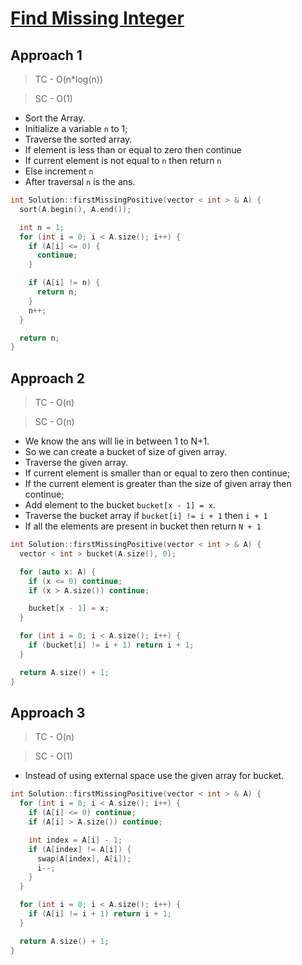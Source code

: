 # [Find Missing Integer](https://www.interviewbit.com/problems/first-missing-integer/)

## Approach 1

> TC - O(n*log(n))

> SC - O(1)

- Sort the Array.
- Initialize a variable `n` to 1;
- Traverse the sorted array.
- If element is less than or equal to zero then continue
- If current element is not equal to `n` then return `n`
- Else increment `n`
- After traversal `n` is the ans.

```c++
int Solution::firstMissingPositive(vector < int > & A) {
  sort(A.begin(), A.end());

  int n = 1;
  for (int i = 0; i < A.size(); i++) {
    if (A[i] <= 0) {
      continue;
    }

    if (A[i] != n) {
      return n;
    }
    n++;
  }

  return n;
}
```

## Approach 2

> TC - O(n)

> SC - O(n)

- We know the ans will lie in between 1 to N+1.
- So we can create a bucket of size of given array.
- Traverse the given array.
- If current element is smaller than or equal to zero then continue;
- If the current element is greater than the size of given array then continue;
- Add element to the bucket `bucket[x - 1] = x`.
- Traverse the bucket array if `bucket[i] != i + 1` then `i + 1`
- If all the elements are present in bucket then return `N + 1`

```c++
int Solution::firstMissingPositive(vector < int > & A) {
  vector < int > bucket(A.size(), 0);

  for (auto x: A) {
    if (x <= 0) continue;
    if (x > A.size()) continue;

    bucket[x - 1] = x;
  }

  for (int i = 0; i < A.size(); i++) {
    if (bucket[i] != i + 1) return i + 1;
  }

  return A.size() + 1;
}
```

## Approach 3

> TC - O(n)

> SC - O(1)

- Instead of using external space use the given array for bucket.

```c++
int Solution::firstMissingPositive(vector < int > & A) {
  for (int i = 0; i < A.size(); i++) {
    if (A[i] <= 0) continue;
    if (A[i] > A.size()) continue;

    int index = A[i] - 1;
    if (A[index] != A[i]) {
      swap(A[index], A[i]);
      i--;
    }
  }

  for (int i = 0; i < A.size(); i++) {
    if (A[i] != i + 1) return i + 1;
  }

  return A.size() + 1;
}
```
